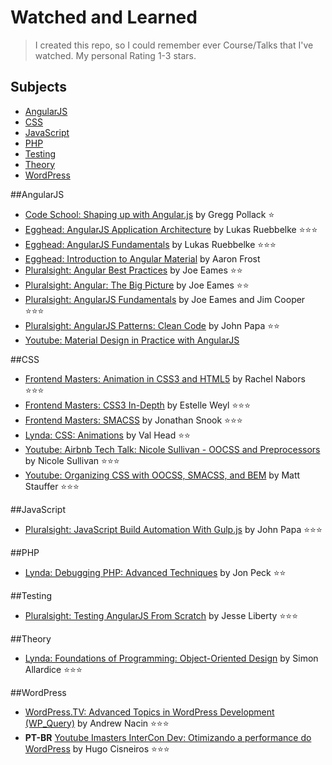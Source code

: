 # Watched and Learned
> I created this repo, so I could remember ever Course/Talks that I've watched.
> My personal Rating 1-3 stars.

Subjects
-----------------
* [AngularJS](#angularjs)
* [CSS](#css)
* [JavaScript](#javascript)
* [PHP](#php)
* [Testing](#testing)
* [Theory](#theory)
* [WordPress](#wordpress)


##AngularJS
* [Code School: Shaping up with Angular.js](https://www.codeschool.com/courses/shaping-up-with-angular-js) by Gregg Pollack :star:
* [Egghead: AngularJS Application Architecture](https://egghead.io/series/angularjs-application-architecture) by Lukas Ruebbelke :star::star::star:
* [Egghead: AngularJS Fundamentals](https://egghead.io/series/angularjs-app-from-scratch-getting-started) by Lukas Ruebbelke :star::star::star:
* [Egghead: Introduction to Angular Material](https://egghead.io/series/angular-material-introduction) by Aaron Frost
* [Pluralsight: Angular Best Practices](http://www.pluralsight.com/courses/angular-best-practices) by Joe Eames :star::star:
* [Pluralsight: Angular: The Big Picture](http://www.pluralsight.com/courses/angular-big-picture) by Joe Eames :star::star:
* [Pluralsight: AngularJS Fundamentals](http://www.pluralsight.com/courses/angularjs-fundamentals) by Joe Eames and Jim Cooper :star::star::star:
* [Pluralsight: AngularJS Patterns: Clean Code](http://www.pluralsight.com/courses/angularjs-patterns-clean-code) by John Papa :star::star:
* [Youtube: Material Design in Practice with AngularJS](https://www.youtube.com/watch?v=6sqtNUqNQYY)

##CSS
* [Frontend Masters: Animation in CSS3 and HTML5](https://frontendmasters.com/courses/animation-storytelling-html5-css3/) by Rachel Nabors :star::star::star:
* [Frontend Masters: CSS3 In-Depth](https://frontendmasters.com/courses/css3-in-depth/) by Estelle Weyl :star::star::star:
* [Frontend Masters: SMACSS](https://frontendmasters.com/courses/smacss/) by Jonathan Snook :star::star::star:
* [Lynda: CSS: Animations](http://www.lynda.com/CSS-tutorials/CSS-Animations/115434-2.html) by Val Head :star::star:
* [Youtube: Airbnb Tech Talk: Nicole Sullivan - OOCSS and Preprocessors](https://www.youtube.com/watch?v=GhX8iPcDSsI)  by Nicole Sullivan :star::star::star:
* [Youtube: Organizing CSS with OOCSS, SMACSS, and BEM](https://www.youtube.com/watch?v=IKFq2cSbQ4Q) by Matt Stauffer :star::star::star:

##JavaScript
* [Pluralsight: JavaScript Build Automation With Gulp.js](http://www.pluralsight.com/courses/javascript-build-automation-gulpjs) by John Papa :star::star::star: 


##PHP
* [Lynda: Debugging PHP: Advanced Techniques](http://www.lynda.com/PHP-tutorials/Debugging-PHP-Advanced-Techniques/112414-2.html) by Jon Peck :star::star:


##Testing
* [Pluralsight: Testing AngularJS From Scratch](http://www.pluralsight.com/courses/testing-angularjs-from-scratch) by Jesse Liberty :star::star::star:

##Theory
* [Lynda: Foundations of Programming: Object-Oriented Design](http://www.lynda.com/Programming-tutorials/Foundations-Programming-Object-Oriented-Design/96949-2.html) by Simon Allardice :star::star::star:

##WordPress
* [WordPress.TV: Advanced Topics in WordPress Development (WP_Query)](http://wordpress.tv/2013/03/15/andrew-nacin-wp_query-wordpress-in-depth/) by Andrew Nacin :star::star::star:
* **PT-BR** [Youtube Imasters InterCon Dev: Otimizando a performance do WordPress](https://www.youtube.com/watch?v=7v9ve3mnyec) by Hugo Cisneiros :star::star::star:

